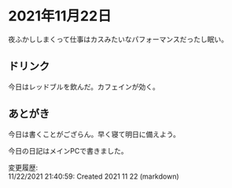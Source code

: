 # 2021年11月22日

夜ふかししまくって仕事はカスみたいなパフォーマンスだったし眠い。

## ドリンク

今日はレッドブルを飲んだ。カフェインが効く。

## あとがき

今日は書くことがござらん。早く寝て明日に備えよう。

今日の日記はメインPCで書きました。

変更履歴:  
11/22/2021 21:40:59: Created 2021 11 22 (markdown)  

